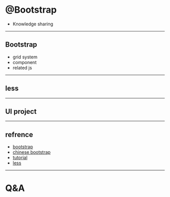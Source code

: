 # **@Bootstrap**
- Knowledge sharing
- - -

## Bootstrap
- grid system
- component
- related js

- - -
## less

- - -
## UI project

- - -
## refrence
- [bootstrap](http://getbootstrap.com/)
- [chinese bootstrap](http://www.bootcss.com/)
- [tutorial](http://www.w3cschool.cc/bootstrap/bootstrap-tutorial.html)
- [less](http://www.bootcss.com/p/lesscss/)

- - -
# Q&A
